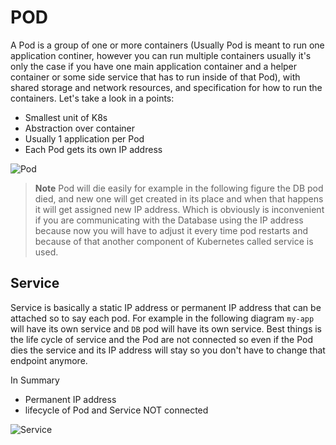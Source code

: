 # POD
A Pod is a group of one or more containers (Usually Pod is meant to run one application continer, however you can run multiple containers usually it's only the case if you have one main application container and a helper container or some side service that has to run inside of that Pod), with shared storage and network resources, and specification for how to run the containers. Let's take a look in a points:

* Smallest unit of K8s
* Abstraction over container
* Usually 1 application per Pod
* Each Pod gets its own IP address

![Pod](https://github.com/dev-rudra/Kubernetes/assets/50256921/593ff9af-174f-49e9-b8a5-f56a6e6f72f8)

>**Note** Pod will die easily for example in the following figure the DB pod died, and new one will get created in its place and when that happens it will get assigned new IP address. Which is obviously is inconvenient if you are communicating with the Database using the IP address because now you will have to adjust it every time pod restarts and because of that another component of Kubernetes called service is used.

## Service
Service is basically a static IP address or permanent IP address that can be attached so to say each pod. For example in the following diagram `my-app` will have its own service and `DB` pod will have its own service. Best things is the life cycle of service and the Pod are not connected so even if the Pod dies the service and its IP address will stay so you don't have to change that endpoint anymore.

In Summary
* Permanent IP address
* lifecycle of Pod and Service NOT connected

![Service](https://github.com/dev-rudra/Kubernetes/assets/50256921/8c051757-ac9e-41e2-9f28-7554b32996c1)